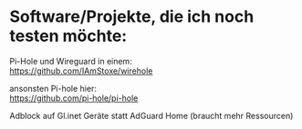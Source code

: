 # Software/Projekte, die ich noch testen möchte:  

Pi-Hole und Wireguard in einem:  
https://github.com/IAmStoxe/wirehole  

ansonsten Pi-hole hier:  
https://github.com/pi-hole/pi-hole


Adblock auf Gl.inet Geräte statt AdGuard Home (braucht mehr Ressourcen)  
